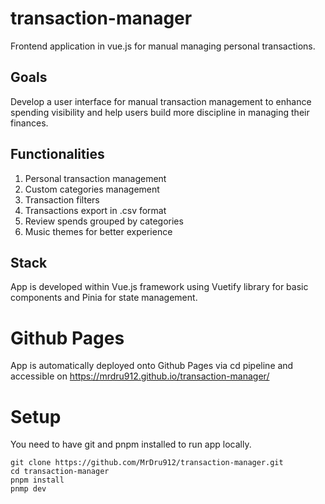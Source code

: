 # transaction-manager
Frontend application in vue.js for manual managing personal transactions.

## Goals
Develop a user interface for manual transaction management to enhance spending visibility and help users build more discipline in managing their finances.

## Functionalities
1. Personal transaction management
2. Custom categories management
3. Transaction filters
3. Transactions export in .csv format
4. Review spends grouped by categories
5. Music themes for better experience

## Stack
App is developed within Vue.js framework using Vuetify library
for basic components and Pinia for state management.

# Github Pages
App is automatically deployed onto Github Pages via cd pipeline and accessible on https://mrdru912.github.io/transaction-manager/

# Setup
You need to have git and pnpm installed to run app locally.

```
git clone https://github.com/MrDru912/transaction-manager.git
cd transaction-manager
pnpm install
pnmp dev
```